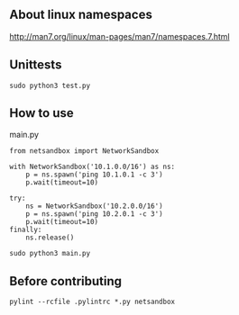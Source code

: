 ## About linux namespaces
http://man7.org/linux/man-pages/man7/namespaces.7.html

## Unittests
`sudo python3 test.py`

## How to use

main.py
```
from netsandbox import NetworkSandbox

with NetworkSandbox('10.1.0.0/16') as ns:
    p = ns.spawn('ping 10.1.0.1 -c 3')
    p.wait(timeout=10)

try:
    ns = NetworkSandbox('10.2.0.0/16')
    p = ns.spawn('ping 10.2.0.1 -c 3')
    p.wait(timeout=10)
finally:
    ns.release()

```

`sudo python3 main.py`


## Before contributing

`pylint --rcfile .pylintrc *.py netsandbox`